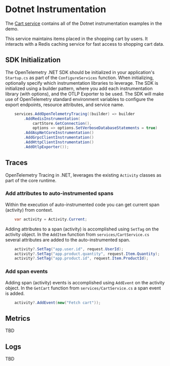 # Dotnet Instrumentation

The [Cart service](../../src/cartservice/) contains all of the Dotnet
instrumentation examples in the demo.

This service maintains items placed in the shopping cart by users. It interacts
with a Redis caching service for fast access to shopping cart data.

## SDK Initialization

The OpenTelemetry .NET SDK should be initialized in your application's
`Startup.cs` as part of the `ConfigureServices` function. When initializing,
optionally specify which instrumentation libraries to leverage. The SDK is
initialized using a builder pattern, where you add each instrumentation library
(with options), and the OTLP Exporter to be used. The SDK will make use of
OpenTelemetry standard environment variables to configure the export endpoints,
resource attributes, and service name.

```cs
    services.AddOpenTelemetryTracing((builder) => builder
        .AddRedisInstrumentation(
            cartStore.GetConnection(),
            options => options.SetVerboseDatabaseStatements = true)
        .AddAspNetCoreInstrumentation()
        .AddGrpcClientInstrumentation()
        .AddHttpClientInstrumentation()
        .AddOtlpExporter());
```

## Traces

OpenTelemetry Tracing in .NET, leverages the existing `Activity` classes as
part of the core runtime.

### Add attributes to auto-instrumented spans

Within the execution of auto-instrumented code you can get current span
(activity) from context.

```cs
    var activity = Activity.Current;
```

Adding attributes to a span (activity) is accomplished using `SetTag` on the
activity object. In the `AddItem` function from `services/CartService.cs`
several attributes are added to the auto-instrumented span.

```cs
    activity?.SetTag("app.user.id", request.UserId);
    activity?.SetTag("app.product.quantity", request.Item.Quantity);
    activity?.SetTag("app.product.id", request.Item.ProductId);
```

### Add span events

Adding span (activity) events is accomplished using `AddEvent` on the activity
object. In the `GetCart` function from `services/CartService.cs` a span event is
added.

```cs
    activity?.AddEvent(new("Fetch cart"));
```

## Metrics

TBD

## Logs

TBD
